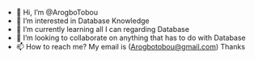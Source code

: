 - 👋 Hi, I’m @ArogboTobou
- 👀 I’m interested in Database Knowledge
- 🌱 I’m currently learning all I can regarding Database
- 💞️ I’m looking to collaborate on anything that has to do with Database
- 📫 How to reach me? My email is (Arogbotobou@gmail.com) Thanks 

<!---
ArogboTobou/ArogboTobou is a ✨ special ✨ repository because its `README.md` (this file) appears on your GitHub profile.
You can click the Preview link to take a look at your changes.
--->
